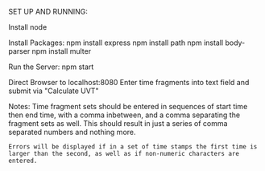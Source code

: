 SET UP AND RUNNING:

Install node

Install Packages:
    npm install express
    npm install path
    npm install body-parser
    npm install multer

Run the Server:
    npm start

Direct Browser to localhost:8080
Enter time fragments into text field and submit via "Calculate UVT"

Notes:
    Time fragment sets should be entered in sequences of start time then end time, with a comma inbetween, and a comma separating the fragment sets as well. This should result in just a series of comma separated numbers and nothing more.

    Errors will be displayed if in a set of time stamps the first time is larger than the second, as well as if non-numeric characters are entered.

